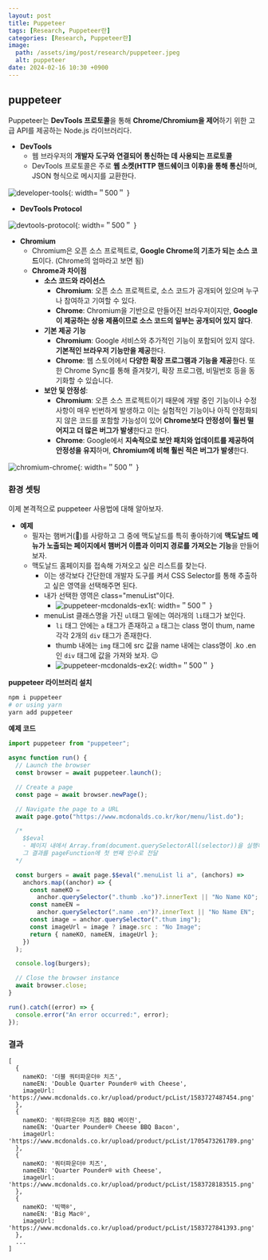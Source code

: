 ```yaml
---
layout: post
title: Puppeteer
tags: [Research, Puppeteer란]
categories: [Research, Puppeteer란]
image:
  path: /assets/img/post/research/puppeteer.jpeg
  alt: puppeteer
date: 2024-02-16 10:30 +0900
---
```


## puppeteer

Puppeteer는 **DevTools 프로토콜**을 통해 **Chrome/Chromium을 제어**하기 위한 고급 API를 제공하는 Node.js 라이브러리다.

- **DevTools**
  - 웹 브라우저의 **개발자 도구와 연결되어 통신하는 데 사용되는 프로토콜**
  - DevTools 프로토콜은 주로 **웹 소켓(HTTP 핸드쉐이크 이후)을 통해 통신**하며, JSON 형식으로 메시지를 교환한다.

![developer-tools](/assets/img/post/research/developer-tools.png){: width=＂500＂ }

- **DevTools Protocol**

![devtools-protocol](/assets/img/post/research/devtools-protocol.jpg){: width=＂500＂ }

- **Chromium**
  - Chromium은 오픈 소스 프로젝트로, **Google Chrome의 기초가 되는 소스 코드**이다. (Chrome의 엄마라고 보면 됨)
  - **Chrome과 차이점**
    - **소스 코드와 라이선스**
      - **Chromium**: 오픈 소스 프로젝트로, 소스 코드가 공개되어 있으며 누구나 참여하고 기여할 수 있다.
      - **Chrome**: Chromium을 기반으로 만들어진 브라우저이지만, **Google이 제공하는 상용 제품이므로 소스 코드의 일부는 공개되어 있지 않다**.
    - **기본 제공 기능**
      - **Chromium**: Google 서비스와 추가적인 기능이 포함되어 있지 않다. **기본적인 브라우저 기능만을 제공**한다.
      - **Chrome**: 웹 스토어에서 **다양한 확장 프로그램과 기능을 제공**한다. 또한 Chrome Sync를 통해 즐겨찾기, 확장 프로그램, 비밀번호 등을 동기화할 수 있습니다.
    - **보안 및 안정성**:
      - **Chromium**: 오픈 소스 프로젝트이기 때문에 개발 중인 기능이나 수정 사항이 매우 빈번하게 발생하고 이는 실험적인 기능이나 아직 안정화되지 않은 코드를 포함할 가능성이 있어 **Chrome보다 안정성이 훨씬 떨어지고 더 많은 버그가 발생**한다고 한다.
      - **Chrome**: Google에서 **지속적으로 보안 패치와 업데이트를 제공하여 안정성을 유지**하며, **Chromium에 비해 훨씬 적은 버그가 발생**한다.

![chromium-chrome](/assets/img/post/research/chromium-chrome.webp){: width=＂500＂ }

### 환경 셋팅

이제 본격적으로 puppeteer 사용법에 대해 알아보자.

- **예제**
  - 필자는 햄버거(🍔)를 사랑하고 그 중에 맥도날드를 특히 좋아하기에 **맥도날드 메뉴가 노출되는 페이지에서 햄버거 이름과 이미지 경로를 가져오는 기능**을 만들어보자.
  - 맥도날드 홈페이지를 접속해 가져오고 싶은 리스트를 찾는다.
    - 이는 생각보다 간단한데 개발자 도구를 켜서 CSS Selector를 통해 추출하고 싶은 영역을 선택해주면 된다.
    - 내가 선택한 영역은 class="menuList"이다.
      - ![puppeteer-mcdonalds-ex1](/assets/img/post/research/puppeteer-mcdonalds-ex1.png){: width=＂500＂ }
    - menuList 클래스명을 가진 `ul`태그 밑에는 여러개의 `li`태그가 보인다.
      - `li` 태그 안에는 `a` 태그가 존재하고 `a` 태그는 class 명이 thum, name 각각 2개의 `div` 태그가 존재한다.
      - thumb 내에는 `img` 태그에 src 값을 name 내에는 class명이 .ko .en인 `div` 태그에 값을 가져와 보자. 😉
      - ![puppeteer-mcdonalds-ex2](/assets/img/post/research/puppeteer-mcdonalds-ex2.png){: width=＂500＂ }

<!--  -->

**puppeteer 라이브러리 설치**

```sh
npm i puppeteer
# or using yarn
yarn add puppeteer
```

**예제 코드**

```js
import puppeteer from "puppeteer";

async function run() {
  // Launch the browser
  const browser = await puppeteer.launch();

  // Create a page
  const page = await browser.newPage();

  // Navigate the page to a URL
  await page.goto("https://www.mcdonalds.co.kr/kor/menu/list.do");

  /* 
    $$eval 
    - 페이지 내에서 Array.from(document.querySelectorAll(selector))을 실행하고 
    그 결과를 pageFunction에 첫 번째 인수로 전달
  */

  const burgers = await page.$$eval(".menuList li a", (anchors) =>
    anchors.map((anchor) => {
      const nameKO =
        anchor.querySelector(".thumb .ko")?.innerText || "No Name KO";
      const nameEN =
        anchor.querySelector(".name .en")?.innerText || "No Name EN";
      const image = anchor.querySelector(".thum img");
      const imageUrl = image ? image.src : "No Image";
      return { nameKO, nameEN, imageUrl };
    })
  );

  console.log(burgers);

  // Close the browser instance
  await browser.close;
}

run().catch((error) => {
  console.error("An error occurred:", error);
});
```

### 결과

```shell
[
  {
    nameKO: '더블 쿼터파운더® 치즈',
    nameEN: 'Double Quarter Pounder® with Cheese',
    imageUrl: 'https://www.mcdonalds.co.kr/upload/product/pcList/1583727487454.png'
  },
  {
    nameKO: '쿼터파운더® 치즈 BBQ 베이컨',
    nameEN: 'Quarter Pounder® Cheese BBQ Bacon',
    imageUrl: 'https://www.mcdonalds.co.kr/upload/product/pcList/1705473261789.png'
  },
  {
    nameKO: '쿼터파운더® 치즈',
    nameEN: 'Quarter Pounder® with Cheese',
    imageUrl: 'https://www.mcdonalds.co.kr/upload/product/pcList/1583728183515.png'
  },
  {
    nameKO: '빅맥®',
    nameEN: 'Big Mac®',
    imageUrl: 'https://www.mcdonalds.co.kr/upload/product/pcList/1583727841393.png'
  },
  ...
]
```
